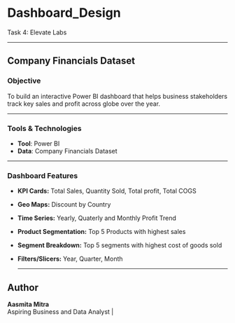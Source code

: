 # Dashboard_Design
Task 4: Elevate Labs

---

## Company Financials Dataset

### Objective
To build an interactive Power BI dashboard that helps business stakeholders track key sales and profit across globe over the year.

---

### Tools & Technologies
- **Tool**: Power BI  
- **Data**: Company Financials Dataset

---

### Dashboard Features

- **KPI Cards:** Total Sales, Quantity Sold, Total profit, Total COGS
- **Geo Maps:** Discount by Country
- **Time Series:** Yearly, Quaterly and Monthly Profit Trend
- **Product Segmentation:** Top 5 Products with highest sales
- **Segment Breakdown:** Top 5 segments with highest cost of goods sold
- **Filters/Slicers:** Year, Quarter, Month

  ---

## Author
**Aasmita Mitra**  
Aspiring Business and Data Analyst | 
